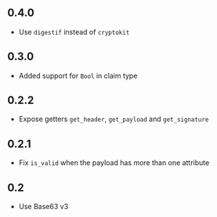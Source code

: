 ## 0.4.0

- Use `digestif` instead of `cryptokit`

## 0.3.0

- Added support for `Bool` in claim type

## 0.2.2

- Expose getters `get_header`, `get_payload` and `get_signature`

## 0.2.1

- Fix `is_valid` when the payload has more than one attribute

## 0.2

- Use Base63 v3